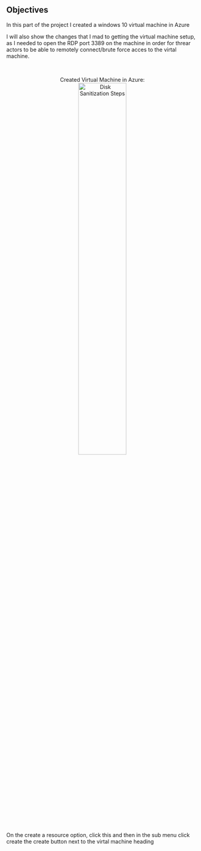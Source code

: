 <h2>Objectives</h2>

In this part of the project I created a windows 10 virtual machine in Azure

I will also show the changes that I mad to getting the virtual machine setup, as I needed to open the RDP port 3389 on the machine in order for threar actors to be able to 
remotely connect/brute force acces to the virtal machine.

<br /> 

<p align="center">
Created Virtual Machine in Azure: <br/>
<img src="https://i.imgur.com/VDQdwI1.png" height="50%" width="50%" alt="Disk Sanitization Steps"/>
<br />

On the create a resource option, click this and then in the sub menu click create the create button next to the virtal machine heading
 
<br />
